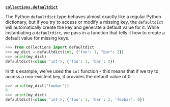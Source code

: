 **[`collections.defaultdict`](https://docs.python.org/3/library/collections.html#collections.defaultdict)**

The Python `defaultdict` type behaves almost exactly like a regular Python dictionary, but if you try to access or modify a missing key, the `defaultdict` will automatically create the key and generate a default value for it.
While instantiating a `defaultdict`, we pass in a function that tells it how to create a default value for missing keys.

```py
>>> from collections import defaultdict
>>> my_dict = defaultdict(int, {"foo": 1, "bar": 2})
>>> print(my_dict)
defaultdict(<class 'int'>, {'foo': 1, 'bar': 2})
```

In this example, we've used the `int` function - this means that if we try to access a non-existent key, it provides the default value of 0.

```py
>>> print(my_dict["foobar"])
0
>>> print(my_dict)
defaultdict(<class 'int'>, {'foo': 1, 'bar': 2, 'foobar': 0})
```
